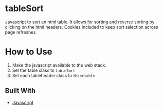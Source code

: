 # tableSort

Javascript to sort an html table. It allows for sorting and reverse sorting by clicking on the html headers. Cookies included to keep sort selection across page refreshes.

# How to Use

1. Make the javascript available to the web stack. 
2. Set the table class to `tableSort`
3. Set each tableheader class to `thsortable` 

## Built With

* [Javascript](https://www.javascript.com/)


